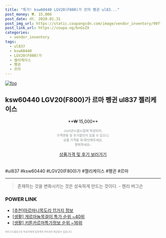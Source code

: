 ```yaml
--- 
title: "특가! ksw60440 LGV20(F800)가 르마 펭귄 ul83..." 
post_money: ₩. 15,000 
post_date: dt. 2020.01.31 
post_img_url: https://static.coupangcdn.com/image/vendor_inventory/99ff/6163d70aebdd9f3d75c56ebab47854d4e5d6eecdb9f4f3ca2ca543606b30.jpg 
post_link_url: https://coupa.ng/bnGsZX 
categories: 
  - vendor_inventory 
tags: 
  - ul837 
  - ksw60440 
  - LGV20(F800)가 
  - 젤리케이스 
  - 펭귄 
  - 르마 
--- 
```

[![foo](https://static.coupangcdn.com/image/vendor_inventory/99ff/6163d70aebdd9f3d75c56ebab47854d4e5d6eecdb9f4f3ca2ca543606b30.jpg)](https://coupa.ng/bnGsZX) 

## ksw60440 LGV20(F800)가 르마 펭귄 ul837 젤리케이스 
<p style="text-align: center;">**₩ 15,000**</p> 
<p style="text-align: center;"><span style="color: #898c8f; font-family: Georgia,Times,serif; font-size: 0.75em;">2020년01월31일에 작성되어, <br>가격변동 및 추가할인이 있을 수 있으니,<br> 상품 가격을 꼭!확인해주세요.<br>행복하세요~</span> 
</p>	 
<div markdown="0" style="text-align: center;"><a href="https://coupa.ng/bnGsZX" class="btn btn--success">상품가격 및 후기 보러가기</a></div> 
<br><br> 
  #ul837 #ksw60440 #LGV20(F800)가 #젤리케이스 #펭귄 #르마 
<hr> 

> 존재하는 것을 변화시키는 것은 성숙하게 만드는 것이다. - 헨리 버그슨 


### POWER LINK

* <a href="https://blog.naver.com/fasyy4321/221786160136" target="_blank">[추천]아르마니목도리 11가지 정보</a>
* <a href="https://blog.naver.com/sakai111/221789568600" target="_blank"> [생활] 게르마늄목걸이 특가 순위 ~40위</a>
* <a href="https://blog.naver.com/sakai111/221773660306" target="_blank"> [생활] 키튼카르마특가정보 순위 ~16위</a>

<span style="color: #898c8f; font-family: Georgia,Times,serif; font-size: 0.55em;">파트너스활동으로 작성자에게 일정액의 커미션이 제공될수 있습니다.</span> 
